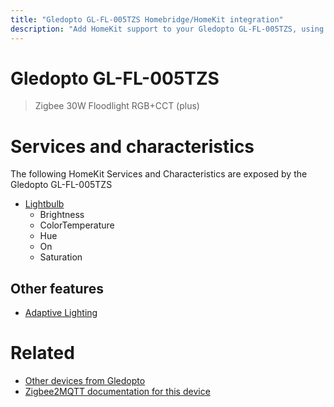 ```yaml
---
title: "Gledopto GL-FL-005TZS Homebridge/HomeKit integration"
description: "Add HomeKit support to your Gledopto GL-FL-005TZS, using Homebridge, Zigbee2MQTT and homebridge-z2m."
---
```

<!---
This file has been GENERATED using src/docgen/docgen.ts
DO NOT EDIT THIS FILE MANUALLY!
-->
# Gledopto GL-FL-005TZS
> Zigbee 30W Floodlight RGB+CCT (plus)


# Services and characteristics
The following HomeKit Services and Characteristics are exposed by
the Gledopto GL-FL-005TZS

* [Lightbulb](../../light.md)
  * Brightness
  * ColorTemperature
  * Hue
  * On
  * Saturation


## Other features
* [Adaptive Lighting](../../light.md)


# Related
* [Other devices from Gledopto](../index.md#gledopto)
* [Zigbee2MQTT documentation for this device](https://www.zigbee2mqtt.io/devices/GL-FL-005TZS.html)